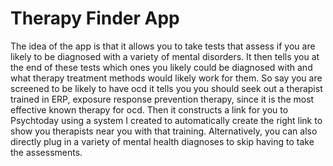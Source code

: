 # Therapy Finder App

The idea of the app is that it allows you to take tests that assess if you are likely to be diagnosed with a variety of mental disorders. It then tells you at the end of these tests which ones you likely could be diagnosed with and what therapy treatment methods would likely work for them. So say you are screened to be likely to have ocd it tells you you should seek out a therapist trained in ERP, exposure response prevention therapy, since it is the most effective known therapy for ocd. Then it constructs a link for you to Psychtoday using a system I created to automatically create the right link to show you therapists near you with that training. Alternatively, you can also directly plug in a variety of mental health diagnoses to skip having to take the assessments. 

